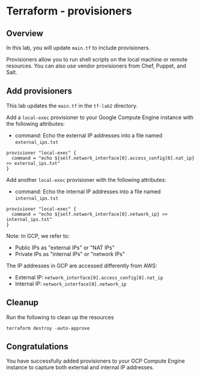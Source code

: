 # Terraform - provisioners

## Overview 
In this lab, you will update `main.tf` to include provisioners.

Provisioners allow you to run shell scripts on the local machine or remote resources. You can also use vendor provisioners from Chef, Puppet, and Salt.

## Add provisioners
This lab updates the `main.tf` in the `tf-lab2` directory. 

Add a `local-exec` provisioner to your Google Compute Engine instance with the following attributes: 
- command: Echo the external IP addresses into a file named `external_ips.txt`
```hcl
provisioner "local-exec" {
  command = "echo ${self.network_interface[0].access_config[0].nat_ip} >> external_ips.txt"
}
```

Add another `local-exec` provisioner with the following attributes: 
- command: Echo the internal IP addresses into a file named `internal_ips.txt`
```hcl
provisioner "local-exec" {
  command = "echo ${self.network_interface[0].network_ip} >> internal_ips.txt"
}
```

Note: In GCP, we refer to:
- Public IPs as "external IPs" or "NAT IPs"
- Private IPs as "internal IPs" or "network IPs"

The IP addresses in GCP are accessed differently from AWS:
- External IP: `network_interface[0].access_config[0].nat_ip`
- Internal IP: `network_interface[0].network_ip`

## Cleanup

Run the following to clean up the resources

```
terraform destroy -auto-approve
```

## Congratulations

You have successfully added provisioners to your GCP Compute Engine instance to capture both external and internal IP addresses. 